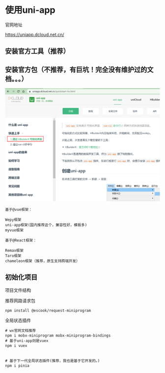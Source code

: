 # 使用uni-app
官网地址

https://uniapp.dcloud.net.cn/

## 安装官方工具（推荐）

## 安装官方包（不推荐，有巨坑！完全没有维护过的文档。。。）

![image-20220711141003152](readme.assets/image-20220711141003152.png)

```
基于@vue框架：

Wepy框架
uni-app框架(国内推荐这个，兼容性好，模板多)
myvue框架

基于@React框架：

Remax框架
Taro框架
chameleon框架（推荐，原生支持跨端开发）

```

## 初始化项目

项目文件结构







推荐网路请求包

```
npm install @escook/request-miniprogram
```

全局状态插件

```
# wx官网文档推荐
npm i mobx-miniprogram mobx-miniprogram-bindings
# 基于uni-app则是vuex
npm i vuex


# 基于下一代全局状态插件(推荐，我也是基于它开发的。)
npm i pinia
```

